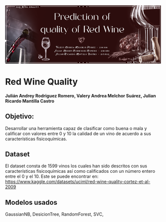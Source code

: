 ![Portada](/Portada.png)
# Red Wine Quality
#### Julián Andrey Rodriguez Romero, Valery Andrea Melchor Suárez, Julian Ricardo Mantilla Castro
## Objetivo:
Desarrollar una herramienta capaz de clasificar como buena o mala y calificar con valores entre 0 y 10 la calidad de un vino de acuerdo a sus características fisicoquímicas.
## Dataset
El dataset consta de 1599 vinos los cuales han sido descritos con sus características fisicoquímicas así como calificados con un número entero entre el 0 y el 10. Este se puede encontrar en: https://www.kaggle.com/datasets/uciml/red-wine-quality-cortez-et-al-2009
## Modelos usados
GaussianNB, DesicionTree, RandomForest, SVC, 

